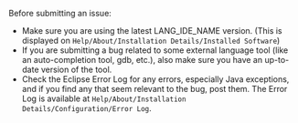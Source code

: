 Before submitting an issue:

 * Make sure you are using the latest LANG_IDE_NAME version. (This is displayed on `Help/About/Installation Details/Installed Software`)
 * If you are submitting a bug related to some external language tool (like an auto-completion tool, gdb, etc.), also make sure you have an up-to-date version of the tool.
 * Check the Eclipse Error Log for any errors, especially Java exceptions, and if you find any that seem relevant to the bug, post them. The Error Log is available at `Help/About/Installation Details/Configuration/Error Log`. 
